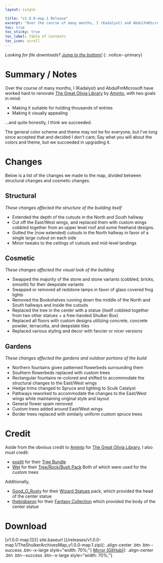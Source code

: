 ```yaml
---
layout: single

title: "v1.0.0-map.1 Release"
excerpt: "Over the course of many months, I (Kadalyst) and AbdulFmMicrosoft have worked hard to renovate The Great Olivia Library by Aminto..."
toc: true
toc_sticky: true
toc_label: Table of Contents
toc_icon: scroll
---
```


*Looking for file downloads? [Jump to the bottom!](#download)*
{: .notice--primary}

# Summary / Notes
Over the course of many months, I (Kadalyst) and AbdulFmMicrosoft have worked hard to renovate [The Great Olivia Library](https://www.planetminecraft.com/project/great-olivia-library/) by [Aminto](https://www.planetminecraft.com/member/aminto/), with two goals in mind:
- Making it suitable for holding thousands of entries
- Making it visually appealing

...and quite honestly, I think we succeeded.

The general color scheme and theme may not be for everyone, but I've long since accepted that and decided I don't care; Say what you will about the colors and theme, but we succeeded in upgrading it.

# Changes
Below is a list of the changes we made to the map, divided between structural changes and cosmetic changes.

## Structural
*These changes affected the structure of the building itself*

- Extended the depth of the cutouts in the North and South hallway
- Cut off the East/West wings, and replaced them with custom wings cobbled together from an upper level roof and some freehand designs.
- Gutted the (now extended) cutouts in the North hallway in favor of a single large cutout on each side
- Minor tweaks to the ceilings of cutouts and mid-level landings

## Cosmetic
*These changes affected the visual look of the building*

- Swapped the majority of the stone and stone variants (cobbled, bricks, smooth) for their deepslate variants
- Swapped or removed all redstone lamps in favor of glass covered frog lights
- Removed the Bookshelves running down the middle of the North and South hallways and inside the cutouts
- Replaced the tree in the center with a statue (itself cobbled together from two other statues + a free-handed Shulker Box)
- Replaced all floors with custom designs utilizing concrete, concrete powder, terracotta, and deepslate tiles
- Replaced various styling and decor with fancier or nicer versions

## Gardens
*These changes affected the gardens and outdoor portions of the build*

- Northern fountains given patterned flowerbeds surrounding them
- Southern flowerbeds replaced with custom trees
- Rectangular fountains re-colored and shifted to accommodate the structural changes to the East/West wings
- Hedge trims changed to Spruce and lighting to Sculk Catalyst
- Pathways reworked to accommodate the changes to the East/West wings while maintaining original style and layout
- General flower spam removed
- Custom trees added around East/West wings
- Border trees replaced with similarly uniform custom spruce trees

# Credit
Aside from the obvious credit to [Aminto](https://www.planetminecraft.com/member/aminto/) for [The Great Olivia Library](https://www.planetminecraft.com/project/great-olivia-library/), I also must credit:
- [exsilit](https://www.planetminecraft.com/member/exsilit/) for their [Tree Bundle](https://www.planetminecraft.com/project/tree-bundle-370-custom-trees-download/)
- [Wet](https://www.planetminecraft.com/member/wet/) for their [Tree/Rock/Bush Pack](https://www.planetminecraft.com/project/tree-rock-bush-pack-1400-variations/)
Both of which were used for the custom trees

Additionally,
- [Good_O_Rusty](https://www.planetminecraft.com/member/good_o_rusty/) for their [Wizard Statues](https://www.planetminecraft.com/project/statues-of-wizards-holding-a-staff/) pack, which provided the head of the center statue
- [thebigbaron](https://www.planetminecraft.com/member/thebigbaron/) for their [Fantasy Collection](https://www.planetminecraft.com/project/fantasy-collection/) which provided the body of the center statue

# Download
[v1.0.0-map.1]({{ site.baseurl }}/releases/v1.0.0-map.1/TheShulkerArchivesMap_v1.0.0-map.1.zip){: .align-center .btn .btn--success .btn--x-large style="width: 70%;"}
[Mirror (GitHub)](https://github.com/KadTheHunter/ShulkerArchives/releases/tag/v1.0.0-map.1){: .align-center .btn .btn--success .btn--x-large style="width: 70%;"}